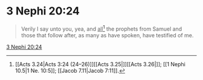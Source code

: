 # 3 Nephi 20:24

> Verily I say unto you, yea, and <u>all</u>[^a] the prophets from Samuel and those that follow after, as many as have spoken, have testified of me.

[3 Nephi 20:24](https://www.churchofjesuschrist.org/study/scriptures/bofm/3-ne/20?lang=eng&id=p24#p24)


[^a]: [[Acts 3.24|Acts 3:24 (24–26)]][[Acts 3.25|]][[Acts 3.26|]]; [[1 Nephi 10.5|1 Ne. 10:5]]; [[Jacob 7.11|Jacob 7:11]].  
